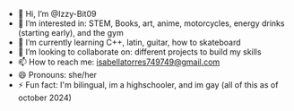 - 👋 Hi, I’m @Izzy-Bit09
- 👀 I’m interested in: STEM, Books, art, anime, motorcycles, energy drinks (starting early), and the gym
- 🌱 I’m currently learning C++, latin, guitar, how to skateboard
- 💞️ I’m looking to collaborate on: different projects to build my skills
- 📫 How to reach me: isabellatorres749749@gmail.com
- 😄 Pronouns: she/her
- ⚡ Fun fact: I'm bilingual, im a highschooler, and im gay (all of this as of october 2024) 

<!---
Izzy-Bit09/Izzy-Bit09 is a ✨ special ✨ repository because its `README.md` (this file) appears on your GitHub profile.
You can click the Preview link to take a look at your changes.
--->
